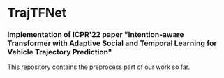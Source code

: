 # TrajTFNet
### Implementation of ICPR'22 paper "Intention-aware Transformer with Adaptive Social and Temporal Learning for Vehicle Trajectory Prediction"

This repository contains the preprocess part of our work so far.
